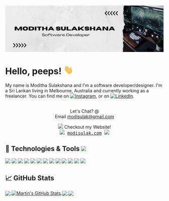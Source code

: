 [![Header](https://raw.githubusercontent.com/modisulak/modisulak/master/readme_header.png "Header")](https://modisulak.com/)

# Hello, peeps! <img src="https://raw.githubusercontent.com/modisulak/modisulak/master/assets/wave.gif" width="30px">

My name is Moditha Sulakshana and I'm a software developer/designer. I'm a Sri Lankan living in Melbourne, Australia and currently working as a freelancer. You can find me on [![Instagram][1.2]][1],  or on [![LinkedIn][3.2]][3].
<p align="center" >
<br>Let's Chat? @ 
    <br> Email <a href="mailto:modisulak@gmail.com?subject=Hi Modi!! I saw your GitHub">modisulak@gmail.com</a>
   <p align="center" >
         <img src="https://media.giphy.com/media/Ll22OhMLAlVDb8UQWe/giphy.gif" width="50px">  Checkout my Website!
  <samp>
     <br><img src="https://media.giphy.com/media/RMNuCYYKbWu4SisSBA/giphy.gif" width="20px"> <a href="https://modisulak.com">modisulak.com</a> <img src="https://media.giphy.com/media/RMNuCYYKbWu4SisSBA/giphy.gif" width="20px">
  </samp>
</p> 

## 🔧 Technologies & Tools <img src="https://media.giphy.com/media/Vf3ZKdillTMOOaOho0/giphy.gif" width="50px">  
![](https://img.shields.io/badge/OS-Linux-informational?style=flat&logo=linux&logoColor=white&color=2bbc8a)
![](https://img.shields.io/badge/Editor-IntelliJ_IDEA-informational?style=flat&logo=intellij-idea&logoColor=white&color=2bbc8a)
![](https://img.shields.io/badge/Code-Python-informational?style=flat&logo=python&logoColor=white&color=2bbc8a)
![](https://img.shields.io/badge/Code-JavaScript-informational?style=flat&logo=javascript&logoColor=white&color=2bbc8a)
![](https://img.shields.io/badge/Code-Golang-informational?style=flat&logo=go&logoColor=white&color=2bbc8a)
![](https://img.shields.io/badge/Code-Make-informational?style=flat&logo=cmake&logoColor=white&color=2bbc8a)
![](https://img.shields.io/badge/Code-Vue-informational?style=flat&logo=vue.js&logoColor=white&color=2bbc8a)
![](https://img.shields.io/badge/Shell-Bash-informational?style=flat&logo=gnu-bash&logoColor=white&color=2bbc8a)
![](https://img.shields.io/badge/Tools-PostgreSQL-informational?style=flat&logo=postgresql&logoColor=white&color=2bbc8a)
![](https://img.shields.io/badge/Tools-Docker-informational?style=flat&logo=docker&logoColor=white&color=2bbc8a)
![](https://img.shields.io/badge/Tools-Kubernetes-informational?style=flat&logo=kubernetes&logoColor=white&color=2bbc8a)
![](https://img.shields.io/badge/Tools-Red_Hat_OpenShift-informational?style=flat&logo=red-hat-open-shift&logoColor=white&color=2bbc8a)
![](https://img.shields.io/badge/Cloud-Digital_Ocean-informational?style=flat&logo=digitalocean&logoColor=white&color=2bbc8a)


## &#x1f4c8; GitHub Stats

<a href="https://github.com/modisulak/modisulak">
  <img align="center" src="https://github-readme-stats.vercel.app/api/top-langs/?username=MartinHeinz&hide=java,html,tex&title_color=ffffff&text_color=c9cacc&icon_color=2bbc8a&bg_color=1d1f21&langs_count=3" />
</a>
<a href="https://github.com/modisulak/MartinHeinz">
  <img align="center" src="https://github-readme-stats.vercel.app/api?username=modisulak&show_icons=true&line_height=27&count_private=true&title_color=ffffff&text_color=c9cacc&icon_color=2bbc8a&bg_color=1d1f21" alt="Martin's GitHub Stats" />
</a>

<a href="https://github.com/modisulak/python-project-blueprint">
  <img align="center" src="https://github-readme-stats.vercel.app/api/pin/?username=modisulak&repo=python-project-blueprint&title_color=ffffff&text_color=c9cacc&icon_color=2bbc8a&bg_color=1d1f21" />
</a>


<a href="https://github.com/modisulak/go-project-blueprint">
  <img align="center" src="https://github-readme-stats.vercel.app/api/pin/?username=modisulak&repo=go-project-blueprint&title_color=ffffff&text_color=c9cacc&icon_color=2bbc8a&bg_color=1d1f21" />
</a>    

<!-- links to social media icons -->

<!-- icons with padding -->

[1.1]: https://i.imgur.com/f6N1jUc.png (instagram icon with padding) 
[2.1]: http://i.imgur.com/0o48UoR.png (github icon with padding)

<!-- icons without padding -->

[1.2]: https://i.imgur.com/f6N1jUc.png (instagram icon without padding)
[2.2]: http://i.imgur.com/9I6NRUm.png (github icon without padding)
[3.2]: https://i.imgur.com/Nfys5wD.png (LinkedIn icon without padding)


<!-- links to your social media accounts -->

[1]: https://www.instagram.com/modisulak/
[2]: https://github.com/modisulak
[3]: https://www.linkedin.com/in/modisulak/


<!-- Resources -->
<!-- Icons: https://simpleicons.org/ -->
<!-- GitHub Stats: https://github.com/anuraghazra/github-readme-stats -->
<!-- Emojis: https://emojipedia.org/emoji/ -->
<!-- HTML Emojis: https://www.fileformat.info/index.htm -->
<!-- Shields: https://shields.io/ -->
<!-- Awesome GitHub Profile README: https://github.com/abhisheknaiidu/awesome-github-profile-readme -->
